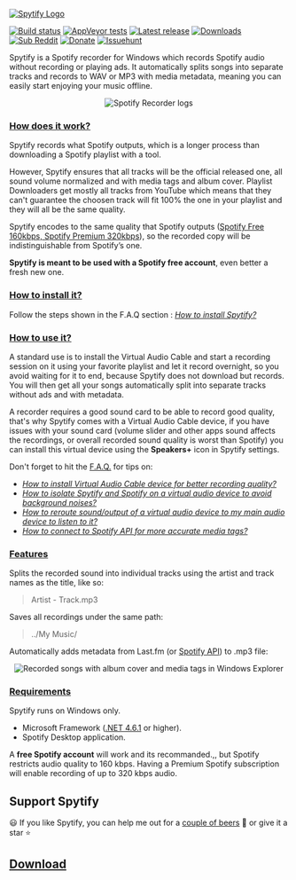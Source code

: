 [![Spytify Logo](https://user-images.githubusercontent.com/23088305/29906214-6daad21c-8de1-11e7-80f5-ef6791cc7825.png)](https://jwallet.github.io/spy-spotify/)

[![Build status](https://ci.appveyor.com/api/projects/status/s26ibv6ls9j56enr/branch/master?svg=true)](https://ci.appveyor.com/project/jwallet/spy-spotify/branch/master)
[![AppVeyor tests](https://img.shields.io/appveyor/tests/jwallet/spy-spotify/master?compact_message)](https://ci.appveyor.com/project/jwallet/spy-spotify/branch/master/tests)
[![Latest release](https://img.shields.io/github/tag/jwallet/spy-spotify.svg?label=version)](https://github.com/jwallet/spy-spotify/releases/latest)
[![Downloads](https://img.shields.io/github/downloads/jwallet/spy-spotify/total.svg?color=yellow&label=downloads)](https://github.com/jwallet/spy-spotify/releases/latest)
[![Sub Reddit](https://img.shields.io/reddit/subreddit-subscribers/spytify.svg?label=r%2Fspytify)](https://www.reddit.com/r/spytify)
[![Donate](https://img.shields.io/badge/support-donate-ff69b4)](https://jwallet.github.io/spy-spotify/donate.html)
[![Issuehunt](https://jwallet.github.io/spy-spotify/assets/images/isohunt_badge.svg)](https://issuehunt.io/r/jwallet/spy-spotify)

Spytify is a Spotify recorder for Windows which records Spotify audio without recording or playing ads. It automatically splits songs into separate tracks and records to WAV or MP3 with media metadata, meaning you can easily start enjoying your music offline.

<p align="center"><img alt="Spotify Recorder logs" src="https://jwallet.github.io/spy-spotify/assets/images/ui_record.png" /></p>

### [How does it work?](#how-does-it-work)

Spytify records what Spotify outputs, which is a longer process than downloading a Spotify playlist with a tool.

However, Spytify ensures that all tracks will be the official released one, all sound volume normalized and with media tags and album cover. Playlist Downloaders get mostly all tracks from YouTube which means that they can't guarantee the choosen track will fit 100% the one in your playlist and they will all be the same quality.

Spytify encodes to the same quality that Spotify outputs ([Spotify Free 160kbps, Spotify Premium 320kbps](https://support.spotify.com/us/article/audio-quality/)), so the recorded copy will be indistinguishable from Spotify’s one.

**Spytify is meant to be used with a Spotify free account**, even better a fresh new one.

### [How to install it?](#how-to-install-it)

Follow the steps shown in the F.A.Q section : [_How to install Spytify?_](https://jwallet.github.io/spy-spotify/faq.html#install-spytify)

### [How to use it?](#how-to-use-it)

A standard use is to install the Virtual Audio Cable and start a recording session on it using your favorite playlist and let it record overnight, so you avoid waiting for it to end, because Spytify does not download but records. You will then get all your songs automatically split into separate tracks without ads and with metadata.

A recorder requires a good sound card to be able to record good quality, that's why Spytify comes with a Virtual Audio Cable device, if you have issues with your sound card (volume slider and other apps sound affects the recordings, or overall recorded sound quality is worst than Spotify) you can install this virtual device using the **Speakers+** icon in Spytify settings.

Don't forget to hit the [F.A.Q.](https://jwallet.github.io/spy-spotify/faq.html) for tips on:

- [_How to install Virtual Audio Cable device for better recording quality?_](https://jwallet.github.io/spy-spotify/faq.html#install-better-audio-endpoint-device)
- [_How to isolate Spytify and Spotify on a virtual audio device to avoid background noises?_](https://jwallet.github.io/spy-spotify/faq.html#isolate-spotify-audio-endpoint)
- [_How to reroute sound/output of a virtual audio device to my main audio device to listen to it?_](https://jwallet.github.io/spy-spotify/faq.html#listen-to-virtual-device)
- [_How to connect to Spotify API for more accurate media tags?_](https://jwallet.github.io/spy-spotify/faq.html#media-tags-not-found)


### [Features](#features)

Splits the recorded sound into individual tracks using the artist and track names as the title, like so:
> Artist - Track.mp3
  
Saves all recordings under the same path:
> ../My Music/
  
Automatically adds metadata from Last.fm (or [Spotify API](https://jwallet.github.io/spy-spotify/faq.html#media-tags-not-found)) to .mp3 file:

<p align="center"><img alt="Recorded songs with album cover and media tags in Windows Explorer" src="https://jwallet.github.io/spy-spotify/assets/images/saved_songs_list.png" /></p>

### [Requirements](#requirements)

Spytify runs on Windows only.

- Microsoft Framework ([.NET 4.6.1](https://www.microsoft.com/en-ca/download/details.aspx?id=49981) or higher).
- Spotify Desktop application.

A **free Spotify account** will work and its recommanded.,, but Spotify restricts audio quality to 160 kbps. Having a Premium Spotify subscription will enable recording of up to 320 kbps audio.


## Support Spytify

😃 If you like Spytify, you can help me out for a [couple of beers](https://jwallet.github.io/spy-spotify/donate.html) 🍺 or give it a star ⭐ 

## [Download](https://github.com/jwallet/spy-spotify/releases)
